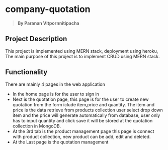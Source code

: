 # company-quotation
>**By Paranan Vitpornnitipacha**

## Project Description
This project is implemented using MERN stack, deployment using heroku, The main purpose of this project is to implement CRUD using MERN stack. 

## Functionality
There are mainly 4 pages in the web application
- In the home page is for the user to sign in
- Next is the quotation page, this page is for the user to create new quotation from the form iclude item,price and quantity. The item and price is the data retrieve from products collection user select drop down item and the price will generate automatically from database, user only has to input quantity and click save it will be stored at the quotation collection in MongoDB.
- At the 3rd tab is the product management page this page is connect with product collection, new product can be add, edit and deleted.
- At the Last page is the quotation management 
